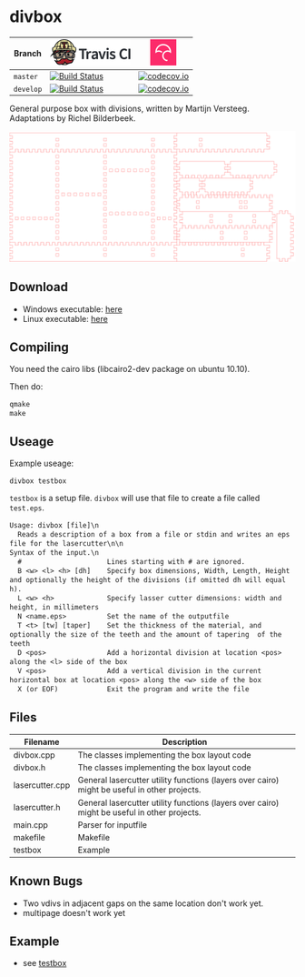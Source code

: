 # divbox

Branch|[![Travis CI logo](pics/TravisCI.png)](https://travis-ci.org)|[![Codecov logo](pics/Codecov.png)](https://www.codecov.io)
---|---|---
`master`|[![Build Status](https://travis-ci.org/richelbilderbeek/divbox.svg?branch=master)](https://travis-ci.org/richelbilderbeek/divbox) | [![codecov.io](https://codecov.io/github/richelbilderbeek/divbox/coverage.svg?branch=master)](https://codecov.io/github/richelbilderbeek/divbox?branch=master)
`develop`|[![Build Status](https://travis-ci.org/richelbilderbeek/divbox.svg?branch=develop)](https://travis-ci.org/richelbilderbeek/divbox) | [![codecov.io](https://codecov.io/github/richelbilderbeek/divbox/coverage.svg?branch=develop)](https://codecov.io/github/richelbilderbeek/divbox?branch=develop)

General purpose box with divisions, written by Martijn Versteeg. Adaptations by Richel Bilderbeek.

![](test.png)

## Download

 * Windows executable: [here](http://www.richelbilderbeek.nl/divbox.zip)
 * Linux executable: [here](http://www.richelbilderbeek.nl/divbox_linux.zip)

## Compiling

You need the cairo libs (libcairo2-dev package on ubuntu 10.10).

Then do:

```
qmake
make
```

## Useage

Example useage:

```
divbox testbox
```

`testbox` is a setup file.
`divbox` will use that file to create a file called `test.eps`.

```
Usage: divbox [file]\n
  Reads a description of a box from a file or stdin and writes an eps file for the lasercutter\n\n
Syntax of the input.\n
  #                     Lines starting with # are ignored.
  B <w> <l> <h> [dh]    Specify box dimensions, Width, Length, Height   and optionally the height of the divisions (if omitted dh will equal h).
  L <w> <h>             Specify lasser cutter dimensions: width and height, in millimeters
  N <name.eps>          Set the name of the outputfile
  T <t> [tw] [taper]    Set the thickness of the material, and optionally the size of the teeth and the amount of tapering  of the teeth
  D <pos>               Add a horizontal division at location <pos> along the <l> side of the box
  V <pos>               Add a vertical division in the current horizontal box at location <pos> along the <w> side of the box
  X (or EOF)            Exit the program and write the file
```

## Files

Filename|Description
---|---
divbox.cpp      | The classes implementing the box layout code
divbox.h        | The classes implementing the box layout code
lasercutter.cpp |	General lasercutter utility functions (layers over cairo) might be useful in other projects.
lasercutter.h   | General lasercutter utility functions (layers over cairo) might be useful in other projects.
main.cpp			  | Parser for inputfile
makefile        | Makefile
testbox 			  | Example

## Known Bugs

 * Two vdivs in adjacent gaps on the same location don't work yet.
 * multipage doesn't work yet

## Example

 * see [testbox](testbox)


